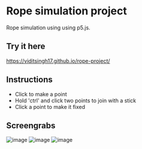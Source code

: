 # Rope simulation project
Rope simulation using using p5.js.
## Try it here
https://viditsingh17.github.io/rope-project/

## Instructions
* Click to make a point
* Hold 'ctrl' and click two points to join with a stick
* Click a point to make it fixed
## Screengrabs
![image](https://user-images.githubusercontent.com/42893728/154680537-b55655ee-0f40-422a-96cc-cf3a4b2e857d.png)
![image](https://user-images.githubusercontent.com/42893728/154680545-22e19aaf-6a16-4258-a582-55bc7aa36fa4.png)
![image](https://user-images.githubusercontent.com/42893728/154680552-0314942e-deca-4617-bfcc-9fc7f928b2f0.png)

